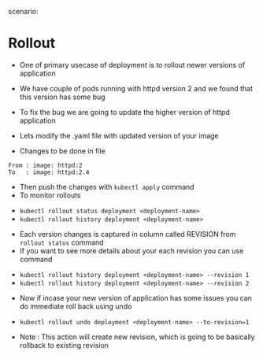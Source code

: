 scenario:
# Rollout 
- One of primary usecase of deployment is to rollout newer versions of application
- We have couple of pods running with httpd version 2 and we found that this version has some bug
- To fix the bug we are going to update the higher version of httpd application
- Lets modify the <deployment>.yaml file with updated version of your image

- Changes to be done in file
```
From : image: httpd:2
To   : image: httpd:2.4
```
- Then push the changes with `kubectl apply` command
- To monitor rollouts 
* `kubectl rollout status deployment <deployment-name>`
* `kubectl rollout history deployment <deployment-name>`

- Each version changes is captured in column called REVISION from `rollout status` command
- If you want to see more details about your each revision you can use command
* `kubectl rollout history deployment <deployment-name> --revision 1`
* `kubectl rollout history deployment <deployment-name> --revision 2`

- Now if incase your new version of application has some issues you can do immediate roll back using undo
* `kubectl rollout undo deployment <deployment-name> --to-revision=1`
- Note : This action will create new revision, which is going to be basically rollback to existing revision